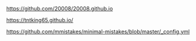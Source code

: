 

https://github.com/20008/20008.github.io

https://tntking65.github.io/

https://github.com/mmistakes/minimal-mistakes/blob/master/_config.yml